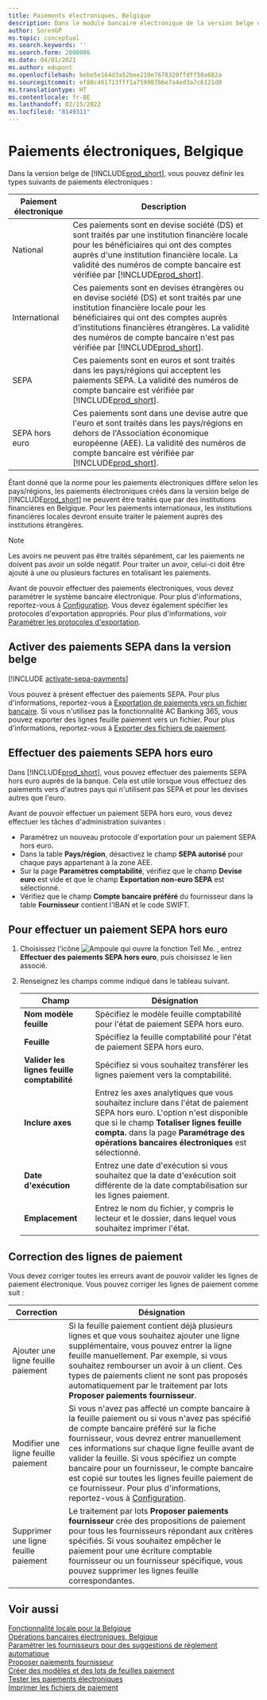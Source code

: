 ```yaml
---
title: Paiements électroniques, Belgique
description: Dans le module bancaire électronique de la version belge de Business Central, vous pouvez effectuer des paiements électroniques nationaux, internationaux, SEPA et SEPA hors euro.
author: SorenGP
ms.topic: conceptual
ms.search.keywords: ''
ms.search.form: 2000006
ms.date: 04/01/2021
ms.author: edupont
ms.openlocfilehash: bebe5e164d3a52bee210e7678320ffdff50a682a
ms.sourcegitcommit: ef80c461713fff1a75998766e7a4ed3a7c6121d0
ms.translationtype: HT
ms.contentlocale: fr-BE
ms.lasthandoff: 02/15/2022
ms.locfileid: "8149311"
---
```

# <a name="belgian-electronic-payments"></a>Paiements électroniques, Belgique

Dans la version belge de [!INCLUDE[prod_short](../../includes/prod_short.md)], vous pouvez définir les types suivants de paiements électroniques :  

|Paiement électronique|Description|  
|------------------------|---------------------------------------|  
|National|Ces paiements sont en devise société (DS) et sont traités par une institution financière locale pour les bénéficiaires qui ont des comptes auprès d'une institution financière locale. La validité des numéros de compte bancaire est vérifiée par [!INCLUDE[prod_short](../../includes/prod_short.md)].|  
|International|Ces paiements sont en devises étrangères ou en devise société (DS) et sont traités par une institution financière locale pour les bénéficiaires qui ont des comptes auprès d'institutions financières étrangères. La validité des numéros de compte bancaire n'est pas vérifiée par [!INCLUDE[prod_short](../../includes/prod_short.md)].|  
|SEPA|Ces paiements sont en euros et sont traités dans les pays/régions qui acceptent les paiements SEPA. La validité des numéros de compte bancaire est vérifiée par [!INCLUDE[prod_short](../../includes/prod_short.md)].|  
|SEPA hors euro|Ces paiements sont dans une devise autre que l'euro et sont traités dans les pays/régions en dehors de l'Association économique européenne (AEE). La validité des numéros de compte bancaire est vérifiée par [!INCLUDE[prod_short](../../includes/prod_short.md)].|  

Étant donné que la norme pour les paiements électroniques diffère selon les pays/régions, les paiements électroniques créés dans la version belge de [!INCLUDE[prod_short](../../includes/prod_short.md)] ne peuvent être traités que par des institutions financières en Belgique. Pour les paiements internationaux, les institutions financières locales devront ensuite traiter le paiement auprès des institutions étrangères.  

> [!NOTE]  
> Les avoirs ne peuvent pas être traités séparément, car les paiements ne doivent pas avoir un solde négatif. Pour traiter un avoir, celui-ci doit être ajouté à une ou plusieurs factures en totalisant les paiements.  

Avant de pouvoir effectuer des paiements électroniques, vous devez paramétrer le système bancaire électronique. Pour plus d'informations, reportez-vous à [Configuration](belgian-electronic-banking.md#setup). Vous devez également spécifier les protocoles d'exportation appropriés. Pour plus d'informations, voir [Paramétrer les protocoles d'exportation](how-to-set-up-export-protocols.md).  

## <a name="activate-sepa-payments-in-the-belgian-version"></a>Activer des paiements SEPA dans la version belge

[!INCLUDE [activate-sepa-payments](../includes/BENL/activate-sepa-payments.md)]

Vous pouvez à présent effectuer des paiements SEPA. Pour plus d'informations, reportez-vous à [Exportation de paiements vers un fichier bancaire](../../finance-make-payments-with-bank-data-conversion-service-or-sepa-credit-transfer.md#exporting-payments-to-a-bank-file). Si vous n'utilisez pas la fonctionnalité AC Banking 365, vous pouvez exporter des lignes feuille paiement vers un fichier. Pour plus d'informations, reportez-vous à [Exporter des fichiers de paiement](how-to-print-payment-files.md).  

## <a name="file-non-euro-sepa-payments"></a>Effectuer des paiements SEPA hors euro

Dans [!INCLUDE[prod_short](../../includes/prod_short.md)], vous pouvez effectuer des paiements SEPA hors euro auprès de la banque. Cela est utile lorsque vous effectuez des paiements vers d'autres pays qui n'utilisent pas SEPA et pour les devises autres que l'euro.  

Avant de pouvoir effectuer un paiement SEPA hors euro, vous devez effectuer les tâches d'administration suivantes :  

- Paramétrez un nouveau protocole d'exportation pour un paiement SEPA hors euro.  
- Dans la table **Pays/région**, désactivez le champ **SEPA autorisé** pour chaque pays appartenant à la zone AEE.  
- Sur la page **Paramètres comptabilité**, vérifiez que le champ **Devise euro** est vide et que le champ **Exportation non-euro SEPA** est sélectionné.  
- Vérifiez que le champ **Compte bancaire préféré** du fournisseur dans la table **Fournisseur** contient l'IBAN et le code SWIFT.  

## <a name="to-file-a-non-euro-sepa-payment"></a>Pour effectuer un paiement SEPA hors euro  

1. Choisissez l'icône ![Ampoule qui ouvre la fonction Tell Me.](../../media/ui-search/search_small.png "Dites-moi ce que vous voulez faire") , entrez **Effectuer des paiements SEPA hors euro**, puis choisissez le lien associé.  
2. Renseignez les champs comme indiqué dans le tableau suivant.  

    |Champ|Désignation|  
    |---------------------------------|---------------------------------------|  
    |**Nom modèle feuille**|Spécifiez le modèle feuille comptabilité pour l'état de paiement SEPA hors euro.|  
    |**Feuille**|Spécifiez la feuille comptabilité pour l'état de paiement SEPA hors euro.|  
    |**Valider les lignes feuille comptabilité**|Spécifiez si vous souhaitez transférer les lignes paiement vers la comptabilité.|  
    |**Inclure axes**|Entrez les axes analytiques que vous souhaitez inclure dans l'état de paiement SEPA hors euro. L'option n'est disponible que si le champ **Totaliser lignes feuille compta.** dans la page **Paramétrage des opérations bancaires électroniques** est sélectionné.|  
    |**Date d'exécution**|Entrez une date d'exécution si vous souhaitez que la date d'exécution soit différente de la date comptabilisation sur les lignes paiement.|  
    |**Emplacement**|Entrez le nom du fichier, y compris le lecteur et le dossier, dans lequel vous souhaitez imprimer l'état.|  

## <a name="correcting-payment-lines"></a>Correction des lignes de paiement

Vous devez corriger toutes les erreurs avant de pouvoir valider les lignes de paiement électronique. Vous pouvez corriger les lignes de paiement comme suit :  

|Correction|Désignation|  
|----------------|---------------------------------------|  
|Ajouter une ligne feuille paiement|Si la feuille paiement contient déjà plusieurs lignes et que vous souhaitez ajouter une ligne supplémentaire, vous pouvez entrer la ligne feuille manuellement. Par exemple, si vous souhaitez rembourser un avoir à un client. Ces types de paiements client ne sont pas proposés automatiquement par le traitement par lots **Proposer paiements fournisseur**.|  
|Modifier une ligne feuille paiement|Si vous n'avez pas affecté un compte bancaire à la feuille paiement ou si vous n'avez pas spécifié de compte bancaire préféré sur la fiche fournisseur, vous devrez entrer manuellement ces informations sur chaque ligne feuille avant de valider la feuille. Si vous spécifiez un compte bancaire pour un fournisseur, le compte bancaire est copié sur toutes les lignes feuille paiement de ce fournisseur. Pour plus d'informations, reportez-vous à [Configuration](belgian-electronic-banking.md#setup).|  
|Supprimer une ligne feuille paiement|Le traitement par lots **Proposer paiements fournisseur** crée des propositions de paiement pour tous les fournisseurs répondant aux critères spécifiés. Si vous souhaitez empêcher le paiement pour une écriture comptable fournisseur ou un fournisseur spécifique, vous pouvez supprimer les lignes feuille correspondantes.|  


## <a name="see-also"></a>Voir aussi

[Fonctionnalité locale pour la Belgique](belgium-local-functionality.md)  
[Opérations bancaires électroniques, Belgique](belgian-electronic-banking.md)  
[Paramétrer les fournisseurs pour des suggestions de règlement automatique](how-to-set-up-vendors-for-automatic-payment-suggestions.md)  
[Proposer paiements fournisseur](../../payables-how-suggest-vendor-payments.md)  
[Créer des modèles et des lots de feuilles paiement](how-to-create-payment-journal-templates-and-batches.md)  
[Tester les paiements électroniques](how-to-test-electronic-payments.md)  
[Imprimer les fichiers de paiement](how-to-print-payment-files.md)  
